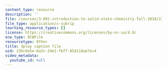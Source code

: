 ```yaml
---
content_type: resource
description: ''
file: /courses/3-091-introduction-to-solid-state-chemistry-fall-2018/236c0a5e6a3c24e2fbff85d118ae7ec4_UzDqh-1Koyc.srt
file_type: application/x-subrip
learning_resource_types: []
license: https://creativecommons.org/licenses/by-nc-sa/4.0/
ocw_type: OCWFile
resourcetype: Other
title: 3play caption file
uid: 236c0a5e-6a3c-24e2-fbff-85d118ae7ec4
video_metadata:
  youtube_id: null
---
```


